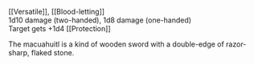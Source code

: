 [[Versatile]], [[Blood-letting]]<br>1d10 damage (two-handed), 1d8 damage (one-handed)<br>Target gets +1d4 [[Protection]]

The macuahuitl is a kind of wooden sword with a double-edge of razor-sharp, flaked stone.